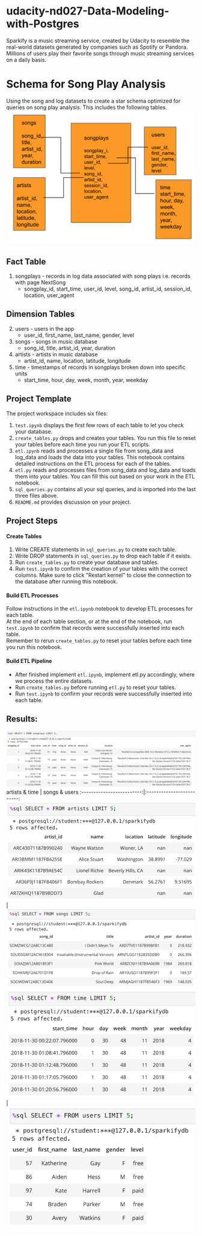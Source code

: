 # udacity-nd027-Data-Modeling-with-Postgres  
Sparkify is a music streaming service, created by Udacity to resemble the real-world datasets generated by companies such as Spotify or Pandora. Millions of users play their favorite songs through music streaming services on a daily basis.  

# Schema for Song Play Analysis
Using the song and log datasets to create a star schema optimized for queries on song play analysis. This includes the following tables.  
![alt text](https://github.com/Polarbeargo/udacity-nd027-Data-Modeling-with-Postgres/blob/main/starSchema.png)  

## Fact Table  
1. songplays - records in log data associated with song plays i.e. records with page NextSong
    * songplay_id, start_time, user_id, level, song_id, artist_id, session_id, location, user_agent  
## Dimension Tables  

2. users - users in the app  
   * user_id, first_name, last_name, gender, level  
3. songs - songs in music database    
   * song_id, title, artist_id, year, duration  
4. artists - artists in music database   
   * artist_id, name, location, latitude, longitude  
5. time - timestamps of records in songplays broken down into specific units  
   * start_time, hour, day, week, month, year, weekday  
  
## Project Template  
The project workspace includes six files:  

1. `test.ipynb` displays the first few rows of each table to let you check your database.  
2. `create_tables.py` drops and creates your tables. You run this file to reset your tables before each time you run your ETL scripts.  
3. `etl.ipynb` reads and processes a single file from song_data and log_data and loads the data into your tables. This notebook contains detailed instructions on the ETL process for each of the tables.  
4. `etl.py` reads and processes files from song_data and log_data and loads them into your tables. You can fill this out based on your work in the ETL notebook.  
5. `sql_queries.py` contains all your sql queries, and is imported into the last three files above.  
6. `README.md` provides discussion on your project.  

## Project Steps   
#### Create Tables   
1. Write CREATE statements in `sql_queries.py` to create each table.  
2. Write DROP statements in `sql_queries.py` to drop each table if it exists.  
3. Run `create_tables.py` to create your database and tables.  
4. Run `test.ipynb` to confirm the creation of your tables with the correct columns. Make sure to click "Restart kernel" to close the connection to the database after running this notebook.  
#### Build ETL Processes   
Follow instructions in the `etl.ipynb` notebook to develop ETL processes for each table.  
At the end of each table section, or at the end of the notebook, run `test.ipynb` to confirm that records were successfully inserted into each table.  
Remember to rerun `create_tables.py` to reset your tables before each time you run this notebook.

#### Build ETL Pipeline   
* After finished implement `etl.ipynb`, implement etl.py accordingly, where we process the entire datasets.   
* Run `create_tables.py` before running `etl.py` to reset your tables.   
* Run `test.ipynb` to confirm your records were successfully inserted into each table.  
## Results:  

![alt text](./images/songplays.png)  
artists & time     |  songs & users 
:-------------------------:|:-------------------------:
![alt text](./images/artists.png)                | ![alt text](./images/songs.png)  
![alt text](./images/time.png)                | ![alt text](./images/users.png)    
 
